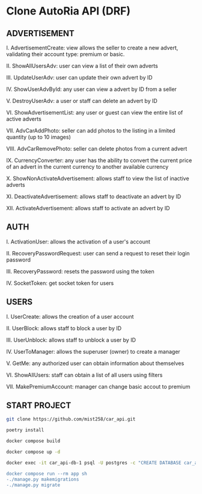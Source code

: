 
# Clone AutoRia API (DRF)

## ADVERTISEMENT

I. AdvertisementCreate: view allows the seller to create a new advert, validating their account type: premium or basic.

IІ. ShowAllUsersAdv: user can view a list of their own adverts 

ІІІ. UpdateUserAdv: user can update their own advert by ID

IV. ShowUserAdvById: any user can view a advert by ID from a seller

V. DestroyUserAdv: а user or staff can delete an advert by ID

VI. ShowAdvertisementList: any user or guest can view the entire list of active adverts

VII. AdvCarAddPhoto: seller can add photos to the listing in a limited quantity (up to 10 images)

VIIІ. AdvCarRemovePhoto: seller can delete photos from a current advert

IX. CurrencyConverter: any user has the ability to convert the current price of an advert in the current currency to another available currency

X. ShowNonActivateAdvertisement: allows staff to view the list of inactive adverts

XI. DeactivateAdvertisement: allows staff to deactivate an advert by ID

XII. ActivateAdvertisement: allows staff to activate an advert by ID


## AUTH 
I. ActivationUser: allows the activation of a user's account

II. RecoveryPasswordRequest: user can send a request to reset their login password

III. RecoveryPassword: resets the password using the token

IV. SocketToken: get socket token for users


## USERS
I. UserCreate: allows the creation of a user account

II. UserBlock: allows staff to block a user by ID

III. UserUnblock: allows staff to unblock a user by ID

IV. UserToManager: allows the superuser (owner) to create a manager

V. GetMe: аny authorized user can obtain information about themselves

VI. ShowAllUsers: staff can obtain a list of all users using filters

VII. MakePremiumAccount: manager can change basic accout to premium


## START PROJECT


```bash
git clone https://github.com/mist258/car_api.git 

poetry install

docker compose build 

docker compose up -d 

docker exec -it car_api-db-1 psql -U postgres -c "CREATE DATABASE car_api;

docker compose run --rm app sh
-./manage.py makemigrations
-./manage.py migrate
```
    











































